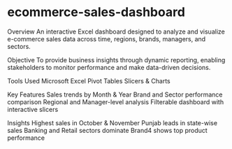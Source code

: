 # ecommerce-sales-dashboard
Overview
An interactive Excel dashboard designed to analyze and visualize e-commerce sales data across time, regions, brands, managers, and sectors.

Objective
To provide business insights through dynamic reporting, enabling stakeholders to monitor performance and make data-driven decisions.

Tools Used
Microsoft Excel
Pivot Tables
Slicers & Charts

Key Features
Sales trends by Month & Year
Brand and Sector performance comparison
Regional and Manager-level analysis
Filterable dashboard with interactive slicers

Insights
Highest sales in October & November
Punjab leads in state-wise sales
Banking and Retail sectors dominate
Brand4 shows top product performance
